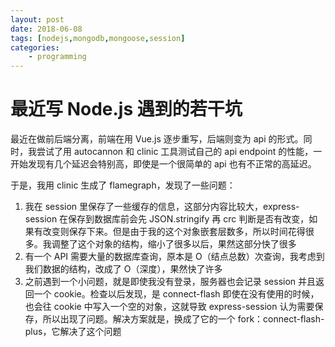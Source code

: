 ```yaml
---
layout: post
date: 2018-06-08
tags: [nodejs,mongodb,mongoose,session]
categories:
    - programming
---
```


# 最近写 Node.js 遇到的若干坑

最近在做前后端分离，前端在用 Vue.js 逐步重写，后端则变为 api 的形式。同时，我尝试了用 autocannon 和 clinic 工具测试自己的 api endpoint 的性能，一开始发现有几个延迟会特别高，即使是一个很简单的 api 也有不正常的高延迟。

于是，我用 clinic 生成了 flamegraph，发现了一些问题：

1. 我在 session 里保存了一些缓存的信息，这部分内容比较大，express-session 在保存到数据库前会先 JSON.stringify 再 crc 判断是否有改变，如果有改变则保存下来。但是由于我的这个对象嵌套层数多，所以时间花得很多。我调整了这个对象的结构，缩小了很多以后，果然这部分快了很多
2. 有一个 API 需要大量的数据库查询，原本是 O（结点总数）次查询，我考虑到我们数据的结构，改成了 O（深度），果然快了许多
3. 之前遇到一个小问题，就是即使我没有登录，服务器也会记录 session 并且返回一个 cookie。检查以后发现，是 connect-flash 即使在没有使用的时候，也会往 cookie 中写入一个空的对象，这就导致 express-session 认为需要保存，所以出现了问题。解决方案就是，换成了它的一个 fork：connect-flash-plus，它解决了这个问题


